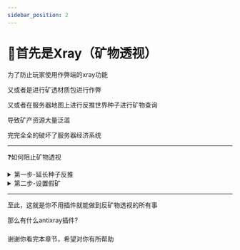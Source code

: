 ```yaml
---
sidebar_position: 2
---
```



# 💎首先是Xray（矿物透视）
为了防止玩家使用作弊端的xray功能

又或者是进行矿透材质包进行作弊

又或者在服务器地图上进行反推世界种子进行矿物查询

导致矿产资源大量泛滥

完完全全的破坏了服务器经济系统

---

❓如何阻止矿物透视

<details><summary>第一步-延长种子反推</summary>

使用paper的anti-xray

这是服务器核心自带的功能

这导致他只需要一些些带宽

就可以阻止你服务器上大量的矿透小子

那么该如何设置才最有效呢

首先请找到您的paper配置的yml文件

> 找到下列模块改成true

```
feature-seeds:
  generate-random-seeds-for-all: true
```
> 这是对每个建筑使用随机种子，防止您的世界种子轻易的被破解

> 还没完，继续找到spigot的yml文件

```
    seed-village: 10387312
    seed-desert: 14357617
    seed-igloo: 14357618
    seed-jungle: 14357619
    seed-swamp: 14357620
    seed-monument: 10387313
    seed-shipwreck: 165745295
    seed-ocean: 14357621
    seed-outpost: 165745296
    seed-endcity: 10387313
    seed-slime: 987234911
    seed-nether: 30084232
    seed-mansion: 10387319
    seed-fossil: 14357921
    seed-portal: 34222645
    seed-ancientcity: 20083232
    seed-trailruins: 83469867
    seed-trialchambers: 94251327
    seed-buriedtreasure: 10387320
    seed-mineshaft: default
    seed-stronghold: default

```

把以上所有数字全部打乱

完成以上设置可进一步防止反推种子

(没有完全杜绝的方法，只能拖延时间)

如果你使用Leaf(1.20.4 7C66D13及以上),那么恭喜你，你可以体验到安全功能种子，地形和生物群落的生成保持不变，但所有矿石和结构都是用 1024 位种子生成的，而不是通常的 64 位种子。这颗种子几乎不可能破解，因为所需的破解时间和资源极长无比，如果你正在使用，那么你基本不用担心种子破解

(所以建议资源世界不定期重置)

</details>

<details><summary>第二步-设置假矿</summary>

解决完种子可以被轻而易举反推的问题

我们还得解决矿物透视的问题

使用paper自带的antixray即可拦截大量矿透

但我们也需要进行一些设置

(可直接抄作业)

⚠警告：engine-mode: 3在1.19.3往后的版本才添加⚠

> 主世界推荐配置

> 配置Ⅰ
```
anticheat:
  anti-xray:
    enabled: true
    engine-mode: 3
    hidden-blocks:
    - copper_ore
    - deepslate_copper_ore
    - raw_copper_block
    - gold_ore
    - deepslate_gold_ore
    - iron_ore
    - deepslate_iron_ore
    - raw_iron_block
    - coal_ore
    - deepslate_coal_ore
    - lapis_ore
    - deepslate_lapis_ore
    - mossy_cobblestone
    - obsidian
    - chest
    - diamond_ore
    - air
    - deepslate_diamond_ore
    - redstone_ore
    - deepslate_redstone_ore
    - clay
    - emerald_ore
    - deepslate_emerald_ore
    - ender_chest
    lava-obscures: false
    max-block-height: 128
    replacement-blocks:
    - amethyst_block
    - andesite
    - budding_amethyst
    - calcite
    - coal_ore
    - deepslate_coal_ore
    - deepslate
    - diorite
    - dirt
    - emerald_ore
    - deepslate_emerald_ore
    - granite
    - air
    - gravel
    - oak_planks
    - smooth_basalt
    - stone
    - tuff
    update-radius: 2
    use-permission: false
```
![test](_images/anticheat/antixray-mode3-1.png)

> 配置Ⅱ

```
anticheat:
  anti-xray:
    enabled: true
    engine-mode: 1
    hidden-blocks:
    - chest
    - coal_ore
    - deepslate_coal_ore
    - copper_ore
    - deepslate_copper_ore
    - raw_copper_block
    - diamond_ore
    - deepslate_diamond_ore
    - emerald_ore
    - deepslate_emerald_ore
    - gold_ore
    - deepslate_gold_ore
    - iron_ore
    - deepslate_iron_ore
    - raw_iron_block
    - lapis_ore
    - deepslate_lapis_ore
    - redstone_ore
    - deepslate_redstone_ore
    - air
    lava-obscures: false
    max-block-height: 64
    replacement-blocks: []
    update-radius: 2
    use-permission: false

```
![test](_images/anticheat/antixray-mode1-1.png)

> 配置Ⅲ-*推荐使用*

```
anticheat:
  anti-xray:
    enabled: true
    engine-mode: 2
    hidden-blocks:
    - copper_ore
    - deepslate_copper_ore
    - raw_copper_block
    - gold_ore
    - deepslate_gold_ore
    - iron_ore
    - deepslate_iron_ore
    - raw_iron_block
    - coal_ore
    - deepslate_coal_ore
    - lapis_ore
    - deepslate_lapis_ore
    - mossy_cobblestone
    - obsidian
    - chest
    - diamond_ore
    - air
    - deepslate_diamond_ore
    - redstone_ore
    - deepslate_redstone_ore
    - clay
    - emerald_ore
    - deepslate_emerald_ore
    - ender_chest
    lava-obscures: false
    max-block-height: 128
    replacement-blocks:
    - amethyst_block
    - andesite
    - budding_amethyst
    - calcite
    - coal_ore
    - deepslate_coal_ore
    - deepslate
    - diorite
    - dirt
    - emerald_ore
    - deepslate_emerald_ore
    - granite
    - air
    - gravel
    - oak_planks
    - smooth_basalt
    - stone
    - tuff
    update-radius: 2
    use-permission: false
```

![test](_images/anticheat/antixray-mode2-1.png)

> 主世界配置推荐使用 **配置Ⅲ**

---

那么下界呢？

该如何在下界使用其他的 antixray 配置呢？

找到 world_nether/paper-world.yml 

将下列你喜欢的配置进行复制粘贴即可

> 下界配置Ⅰ

```
anticheat:
  anti-xray:
    enabled: true
    engine-mode: 2
    hidden-blocks:
    # See note about air and possible client performance issues above.
    - air
    - ancient_debris
    - bone_block
    - glowstone
    - magma_block
    - nether_bricks
    - nether_gold_ore
    - nether_quartz_ore
    - polished_blackstone_bricks
    lava-obscures: false
    max-block-height: 128
    replacement-blocks:
    - basalt
    - blackstone
    - gravel
    - netherrack
    - soul_sand
    - soul_soil
    update-radius: 2
    use-permission: false
```
![test](_images/anticheat/antixray-nether-mode2.png)

> 下界配置Ⅱ

```

anticheat:
  anti-xray:
    enabled: true
    engine-mode: 1
    hidden-blocks:
    - ancient_debris
    - nether_gold_ore
    - nether_quartz_ore
    lava-obscures: false
    max-block-height: 128
    # The replacement-blocks list is not used in engine-mode: 1. Changing this will have no effect.
    replacement-blocks: []
    update-radius: 2
    use-permission: false


```

![test](_images/anticheat/antixray-nerher-mode1.png)

> 下界配置Ⅲ

```

anticheat:
  anti-xray:
    enabled: true
    engine-mode: 3
    hidden-blocks:
    - air
    - ancient_debris
    - bone_block
    - glowstone
    - magma_block
    - nether_bricks
    - nether_gold_ore
    - nether_quartz_ore
    - polished_blackstone_bricks
    lava-obscures: false
    max-block-height: 128
    replacement-blocks:
    - basalt
    - blackstone
    - gravel
    - netherrack
    - soul_sand
    - soul_soil
    update-radius: 2
    use-permission: false


```

![test](_images/anticheat/antixray-nerher-mode3.png)

这边推荐使用**下界配置Ⅰ**

那么终末地配置呢？

我们推荐在终末地地图不使用假矿

所以world_the_end/paper.world.yml的配置

我们的推荐如下

```

anticheat:
  anti-xray:
    enabled: false


```
</details>

---

至此，这就是你不用插件就能做到反矿物透视的所有事

那么有什么antixray插件?

###
谢谢你看完本章节，希望对你有所帮助
